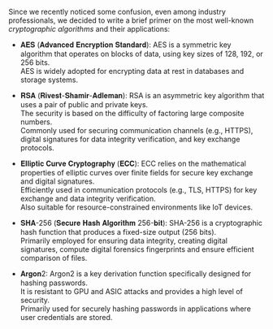 Since we recently noticed some confusion, even among industry professionals, we decided to write a brief primer on the most well-known *cryptographic algorithms* and their applications:  

- 𝐀𝐄𝐒 (𝐀𝐝𝐯𝐚𝐧𝐜𝐞𝐝 𝐄𝐧𝐜𝐫𝐲𝐩𝐭𝐢𝐨𝐧 𝐒𝐭𝐚𝐧𝐝𝐚𝐫𝐝): AES is a symmetric key algorithm that operates on blocks of data, using key sizes of 128, 192, or 256 bits.  
AES is widely adopted for encrypting data at rest in databases and storage systems.  

- 𝐑𝐒𝐀 (𝐑𝐢𝐯𝐞𝐬𝐭-𝐒𝐡𝐚𝐦𝐢𝐫-𝐀𝐝𝐥𝐞𝐦𝐚𝐧): RSA is an asymmetric key algorithm that uses a pair of public and private keys.  
The security is based on the difficulty of factoring large composite numbers.  
Commonly used for securing communication channels (e.g., HTTPS), digital signatures for data integrity verification, and key exchange protocols.  

- 𝐄𝐥𝐥𝐢𝐩𝐭𝐢𝐜 𝐂𝐮𝐫𝐯𝐞 𝐂𝐫𝐲𝐩𝐭𝐨𝐠𝐫𝐚𝐩𝐡𝐲 (𝐄𝐂𝐂): ECC relies on the mathematical properties of elliptic curves over finite fields for secure key exchange and digital signatures.  
Efficiently used in communication protocols (e.g., TLS, HTTPS) for key exchange and data integrity verification.  
Also suitable for resource-constrained environments like IoT devices.  

- 𝐒𝐇𝐀-256 (𝐒𝐞𝐜𝐮𝐫𝐞 𝐇𝐚𝐬𝐡 𝐀𝐥𝐠𝐨𝐫𝐢𝐭𝐡𝐦 256-𝐛𝐢𝐭): SHA-256 is a cryptographic hash function that produces a fixed-size output (256 bits).  
Primarily employed for ensuring data integrity, creating digital signatures, compute digital forensics fingerprints and ensure efficient comparison of files.  

- 𝐀𝐫𝐠𝐨𝐧2: Argon2 is a key derivation function specifically designed for hashing passwords.  
It is resistant to GPU and ASIC attacks and provides a high level of security.  
Primarily used for securely hashing passwords in applications where user credentials are stored.  